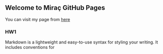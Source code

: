 ## Welcome to Miraç GitHub Pages

You can visit my page from [here](https://bu-ie-48b.github.io/fall21-MiracGoktugAltuntas/) 

### HW1

Markdown is a lightweight and easy-to-use syntax for styling your writing. It includes conventions for




